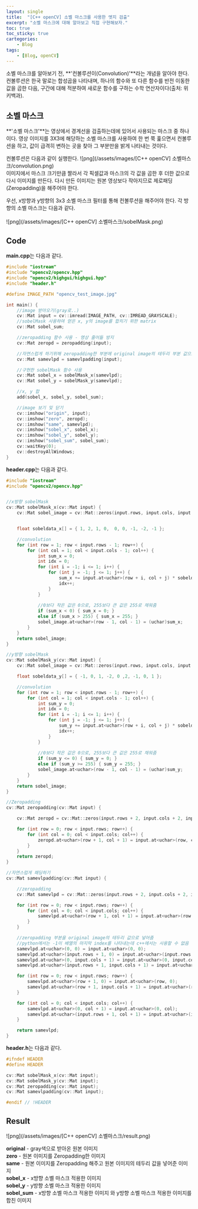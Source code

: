 ```yaml
---
layout: single
title:  "[C++ openCV] 소벨 마스크를 사용한 엣지 검출"
excerpt: "소벨 마스크에 대해 알아보고 직접 구현해보자."
toc: true
toc_sticky: true
cartegories:
    - Blog
tags:
    - [Blog, openCV]
---
```

소벨 마스크를 알아보기 전, **'컨볼루션이(Convolution)'**라는 개념을 알아야 한다. 컨볼루션은 한국 말로는 합성곱을 나타내며, 하나의 함수와 또 다른 함수를 반전 이동한 값을 곱한 다음, 구간에 대해 적분하여 새로운 함수를 구하는 수학 연산자이다(출처: 위키백과).

## 소벨 마스크
**'소벨 마스크'**는 영상에서 경계선을 검출하는데에 있어서 사용되는 마스크 중 하나이다. 영상 이미지를 3X3에 해당하는 소벨 마스크를 사용하여 한 번 쭉 훑으면서 컨볼루션을 하고, 값이 급격히 변하는 곳을 찾아 그 부분만을 밝게 나타내는 것이다. 

컨볼루션은 다음과 같이 실행한다.
![png](/assets/images/[C++ openCV] 소벨마스크/convolution.png)
<br>
이미지에서 마스크 크기만큼 짤라서 각 픽셀값과 마스크의 각 값을 곱한 후 더한 값으로 다시 이미지를 만든다. 다시 만든 이미지는 원본 영상보다 작아지므로 제로패딩(Zeropadding)을 해주어야 한다.

우선, x방향과 y방향의 3x3 소벨 마스크 필터를 통해 컨볼루션을 해주어야 한다. 각 방향의 소벨 마스크는 다음과 같다.<br>  
![png](/assets/images/[C++ openCV] 소벨마스크/sobelMask.png)

## Code
**main.cpp**는 다음과 같다.
```c++
#include "iostream"
#include "opencv2/opencv.hpp"
#include "opencv2/highgui/highgui.hpp"
#include "header.h"

#define IMAGE_PATH "opencv_test_image.jpg"

int main() {
	//image 받아오기(gray로..)
	cv::Mat input = cv::imread(IMAGE_PATH, cv::IMREAD_GRAYSCALE);
	//sobelMask 사용하여 얻은 x, y의 image를 합치기 위한 matrix
	cv::Mat sobel_sum;

	//zeropadding 함수 사용 - 영상 줄어듦 방지
	cv::Mat zeropd = zeropadding(input);

	//자연스럽게 하기위해 zeropadding한 부분에 original image의 테두리 부분 값으로 채워줌
	cv::Mat samevlpd = samevlpadding(input);

	//구현한 sobelMask 함수 사용
	cv::Mat sobel_x = sobelMask_x(samevlpd);
	cv::Mat sobel_y = sobelMask_y(samevlpd);

	//x, y 합
	add(sobel_x, sobel_y, sobel_sum);

	//image 보기 및 닫기
	cv::imshow("origin", input);
	cv::imshow("zero", zeropd);
	cv::imshow("same", samevlpd);
	cv::imshow("sobel_x", sobel_x);
	cv::imshow("sobel_y", sobel_y);
	cv::imshow("sobel_sum", sobel_sum);
	cv::waitKey(0);
	cv::destroyAllWindows;
}
```  

**header.cpp**는 다음과 같다.
```c++
#include "iostream"
#include "opencv2/opencv.hpp"


//x방향 sobelMask 
cv::Mat sobelMask_x(cv::Mat input) {
	cv::Mat sobel_image = cv::Mat::zeros(input.rows, input.cols, input.type());


	float sobeldata_x[] = { 1, 2, 1, 0,  0, 0, -1, -2, -1 };

	//convolution
	for (int row = 1; row < input.rows - 1; row++) {
		for (int col = 1; col < input.cols - 1; col++) {
			int sum_x = 0;
			int idx = 0;
			for (int i = -1; i <= 1; i++) {
				for (int j = -1; j <= 1; j++) {
					sum_x += input.at<uchar>(row + i, col + j) * sobeldata_x[idx];
					idx++;
				}
			}
			
			//0보다 작은 값은 0으로, 255보다 큰 값은 255로 채워줌
			if (sum_x < 0) { sum_x = 0; }
			else if (sum_x > 255) { sum_x = 255; }
			sobel_image.at<uchar>(row - 1, col - 1) = (uchar)sum_x;
		}
	}
	return sobel_image;
}

//y방향 sobelMask
cv::Mat sobelMask_y(cv::Mat input) {
	cv::Mat sobel_image = cv::Mat::zeros(input.rows, input.cols, input.type());

	float sobeldata_y[] = { -1, 0, 1, -2, 0 ,2, -1, 0, 1 };

	//convolution
	for (int row = 1; row < input.rows - 1; row++) {
		for (int col = 1; col < input.cols - 1; col++) {
			int sum_y = 0;
			int idx = 0;
			for (int i = -1; i <= 1; i++) {
				for (int j = -1; j <= 1; j++) {
					sum_y += input.at<uchar>(row + i, col + j) * sobeldata_y[idx];
					idx++;
				}
			}
			
			//0보다 작은 값은 0으로, 255보다 큰 값은 255로 채워줌
			if (sum_y <= 0) { sum_y = 0; }
			else if (sum_y >= 255) { sum_y = 255; }
			sobel_image.at<uchar>(row - 1, col - 1) = (uchar)sum_y;
		}
	}
	return sobel_image;
}

//Zeropadding
cv::Mat zeropadding(cv::Mat input) {

	cv::Mat zeropd = cv::Mat::zeros(input.rows + 2, input.cols + 2, input.type());

	for (int row = 0; row < input.rows; row++) {
		for (int col = 0; col < input.cols; col++) {
			zeropd.at<uchar>(row + 1, col + 1) = input.at<uchar>(row, col);
		}
	}
	return zeropd;
}

//자연스럽게 패딩하기
cv::Mat samevlpadding(cv::Mat input) {

	//zeropadding
	cv::Mat samevlpd = cv::Mat::zeros(input.rows + 2, input.cols + 2, input.type());

	for (int row = 0; row < input.rows; row++) {
		for (int col = 0; col < input.cols; col++) {
			samevlpd.at<uchar>(row + 1, col + 1) = input.at<uchar>(row, col);
		}
	}

	//zeropadding 부분을 original image의 테두리 값으로 넣어줌
	//python에서는 -1이 배열의 마지막 index를 나타내는데 c++에서는 사용할 수 없음
	samevlpd.at<uchar>(0, 0) = input.at<uchar>(0, 0);
	samevlpd.at<uchar>(input.rows + 1, 0) = input.at<uchar>(input.rows - 1, 0);
	samevlpd.at<uchar>(0, input.cols + 1) = input.at<uchar>(0, input.cols - 1);
	samevlpd.at<uchar>(input.rows + 1, input.cols + 1) = input.at<uchar>(input.rows - 1, input.cols - 1);

	for (int row = 0; row < input.rows; row++) {
		samevlpd.at<uchar>(row + 1, 0) = input.at<uchar>(row, 0);
		samevlpd.at<uchar>(row + 1, input.cols + 1) = input.at<uchar>(row, input.cols - 1);
	}

	for (int col = 0; col < input.cols; col++) {
		samevlpd.at<uchar>(0, col + 1) = input.at<uchar>(0, col);
		samevlpd.at<uchar>(input.rows + 1, col + 1) = input.at<uchar>(input.rows - 1, col);
	}

	return samevlpd;
}
```

**header.h**는 다음과 같다.
```c++
#ifndef HEADER
#define HEADER

cv::Mat sobelMask_x(cv::Mat input);
cv::Mat sobelMask_y(cv::Mat input);
cv::Mat zeropadding(cv::Mat input);
cv::Mat samevlpadding(cv::Mat input);

#endif // !HEADER
```

## Result
![png](/assets/images/[C++ openCV] 소벨마스크/result.png)

**original** - gray색으로 받아온 원본 이미지<br>
**zero** - 원본 이미지를 Zeropadding한 이미지<br>
**same** - 원본 이미지를 Zeropadding 해주고 원본 이미지의 테두리 값을 넣어준 이미지<br>
**sobel_x** - x방향 소벨 마스크 적용한 이미지<br>
**sobel_y** - y방향 소벨 마스크 적용한 이미지<br>
**sobel_sum** - x방향 소벨 마스크 적용한 이미지 와 y방향 소벨 마스크 적용한 이미지를 합친 이미지<br>



